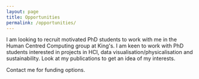 ```yaml
---
layout: page
title: Opportunities
permalink: /opportunities/
---
```


I am looking to recruit motivated PhD students to work with me in the Human Centred Computing group at King's. I am keen to work with PhD students interested in projects in HCI, data visualisation/physicalisation and sustainability. Look at my publications to get an idea of my interests.

Contact me for funding options.
